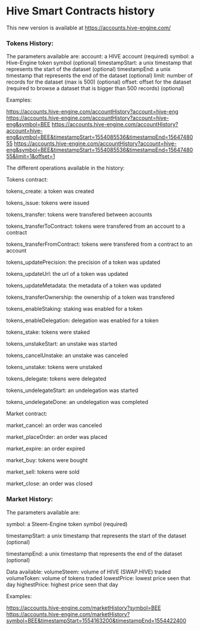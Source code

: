 # Hive Smart Contracts history

This new version is available at https://accounts.hive-engine.com/

### Tokens History:

The parameters available are:
account: a HIVE account (required)
symbol: a Hive-Engine token symbol (optional)
timestampStart: a unix timestamp that represents the start of the dataset (optional)
timestampEnd: a unix timestamp that represents the end of the dataset (optional)
limit: number of records for the dataset (max is 500) (optional)
offset: offset for the dataset (required to browse a dataset that is bigger than 500 records) (optional)

Examples:

https://accounts.hive-engine.com/accountHistory?account=hive-eng
https://accounts.hive-engine.com/accountHistory?account=hive-eng&symbol=BEE
https://accounts.hive-engine.com/accountHistory?account=hive-eng&symbol=BEE&timestampStart=1554085536&timestampEnd=1564748055
https://accounts.hive-engine.com/accountHistory?account=hive-eng&symbol=BEE&timestampStart=1554085536&timestampEnd=1564748055&limit=1&offset=1

The different operations available in the history:

Tokens contract:

tokens_create: a token was created

tokens_issue: tokens were issued

tokens_transfer: tokens were transfered between accounts

tokens_transferToContract: tokens were transfered from an account to a contract

tokens_transferFromContract: tokens were transfered from a contract to an account

tokens_updatePrecision: the precision of a token was updated

tokens_updateUrl: the url of a token was updated

tokens_updateMetadata: the metadata of a token was updated

tokens_transferOwnership: the ownership of a token was transfered

tokens_enableStaking: staking was enabled for a token

tokens_enableDelegation: delegation was enabled for a token

tokens_stake: tokens were staked

tokens_unstakeStart: an unstake was started

tokens_cancelUnstake: an unstake was canceled

tokens_unstake: tokens were unstaked

tokens_delegate: tokens were delegated

tokens_undelegateStart: an undelegation was started

tokens_undelegateDone: an undelegation was completed


Market contract:

market_cancel: an order was canceled

market_placeOrder: an order was placed

market_expire: an order expired

market_buy: tokens were bought

market_sell: tokens were sold

market_close: an order was closed

### Market History:

The parameters available are:

symbol: a Steem-Engine token symbol (required)

timestampStart: a unix timestamp that represents the start of the dataset (optional)

timestampEnd: a unix timestamp that represents the end of the dataset (optional)

Data available:
volumeSteem: volume of HIVE (SWAP.HIVE) traded
volumeToken: volume of tokens traded
lowestPrice: lowest price seen that day
highestPrice: highest price seen that day

Examples:

https://accounts.hive-engine.com/marketHistory?symbol=BEE
https://accounts.hive-engine.com/marketHistory?symbol=BEE&timestampStart=1554163200&timestampEnd=1554422400
